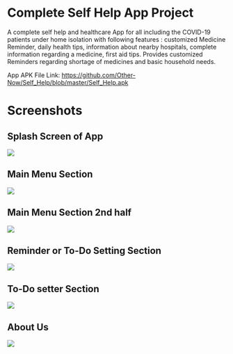 # Complete Self Help App Project
A complete self help and healthcare App for all including the COVID-19 patients under home isolation with following features : customized Medicine Reminder, daily health tips, information about nearby hospitals, complete information regarding a medicine, first aid tips. Provides customized Reminders regarding shortage of medicines and basic household needs.

App APK File Link: https://github.com/Other-Now/Self_Help/blob/master/Self_Help.apk

# Screenshots

## Splash Screen of App
![](https://github.com/Other-Now/Self_Help/blob/master/storage%20folder/6th.jpg)

## Main Menu Section
![](https://github.com/Other-Now/Self_Help/blob/master/storage%20folder/1st.jpg)

## Main Menu Section 2nd half
![](https://github.com/Other-Now/Self_Help/blob/master/storage%20folder/2nd.jpg)

## Reminder or To-Do Setting Section
![](https://github.com/Other-Now/Self_Help/blob/master/storage%20folder/3rd.jpg)

## To-Do setter Section 
![](https://github.com/Other-Now/Self_Help/blob/master/storage%20folder/4th.jpg)

## About Us
![](https://github.com/Other-Now/Self_Help/blob/master/storage%20folder/5th.jpg)
